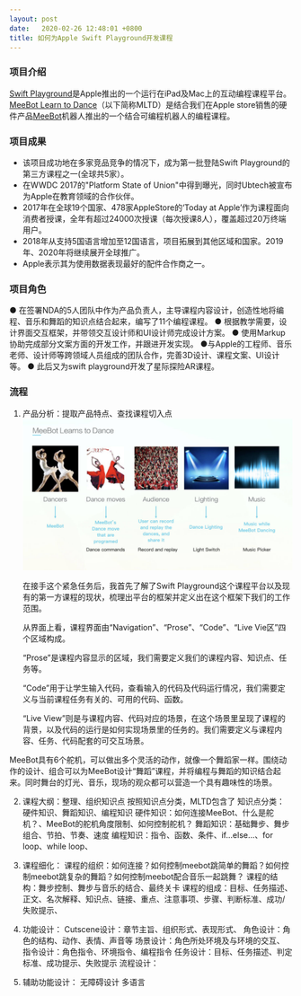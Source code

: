 ```yaml
---
layout: post
date:   2020-02-26 12:48:01 +0800
title: 如何为Apple Swift Playground开发课程
---
```


### 项目介绍
[Swift Playground](https://www.apple.com.cn/swift/playgrounds/)是Apple推出的一个运行在iPad及Mac上的互动编程课程平台。[MeeBot Learn to Dance](https://www.apple.com.cn/today/event/coding-skills-robots-swift-playground/)（以下简称MLTD）是结合我们在Apple store销售的硬件产品[MeeBot]()机器人推出的一个结合可编程机器人的编程课程。 

### 项目成果
- 该项目成功地在多家竞品竞争的情况下，成为第一批登陆Swift Playground的第三方课程之一(全球共5家）。
-  在WWDC 2017的"Platform State of Union"中得到曝光，同时Ubtech被宣布为Apple在教育领域的合作伙伴。
- 2017年在全球19个国家、478家AppleStore的‘Today at Apple’作为课程面向消费者授课，全年有超过24000次授课（每次授课8人），覆盖超过20万终端用户。
- 2018年从支持5国语言增加至12国语言，项目拓展到其他区域和国家。2019年、2020年将继续展开全球推广。
- Apple表示其为使用数据表现最好的配件合作商之一。

### 项目角色

● 在签署NDA的5人团队中作为产品负责人，主导课程内容设计，创造性地将编程、音乐和舞蹈的知识点结合起来，编写了11个编程课程。
● 根据教学需要，设计界面交互框架，并带领交互设计师和UI设计师完成设计方案。
● 使用Markup协助完成部分文案方面的开发工作，并跟进开发实现。
●与Apple的工程师、音乐老师、设计师等跨领域人员组成的团队合作，完善3D设计、课程文案、UI设计等。
● 此后又为swift playground开发了星际探险AR课程。


### 流程
1. 产品分析：提取产品特点、查找课程切入点
![MeeBot课程概念](/assets/playground/Concept.jpeg)

    在接手这个紧急任务后，我首先了解了Swift Playground这个课程平台以及现有的第一方课程的现状，梳理出平台的框架并定义出在这个框架下我们的工作范围。
    
    从界面上看，课程界面由“Navigation”、“Prose”、“Code”、“Live Vie区”四个区域构成。
    
    “Prose”是课程内容显示的区域，我们需要定义我们的课程内容、知识点、任务等。
    
    “Code”用于让学生输入代码，查看输入的代码及代码运行情况，我们需要定义与当前课程任务有关的、可用的代码、函数。

    “Live View”则是与课程内容、代码对应的场景，在这个场景里呈现了课程的背景，以及代码的运行是如何实现场景里的任务的。我们需要定义与课程内容、任务、代码配套的可交互场景。

MeeBot具有6个舵机，可以做出多个灵活的动作，就像一个舞蹈家一样。围绕动作的设计、组合可以为MeeBot设计“舞蹈”课程，并将编程与舞蹈的知识结合起来。同时舞台的灯光、音乐，现场的观众都可以营造一个具有趣味性的场景。

2. 课程大纲：整理、组织知识点
按照知识点分类，MLTD包含了
知识点分类：硬件知识、舞蹈知识、编程知识
硬件知识：如何连接MeeBot、什么是舵机？、MeeBot的舵机角度限制、如何控制舵机？
舞蹈知识：基础舞步、舞步组合、节拍、节奏、速度
编程知识：指令、函数、条件、if...else...、for loop、while loop、
3. 课程细化：
课程的组织：如何连接？如何控制meebot跳简单的舞蹈？如何控制meebot跳复杂的舞蹈？如何控制meebot配合音乐一起跳舞？
课程的结构：舞步控制、舞步与音乐的结合、最终关卡
课程的组成：目标、任务描述、正文、名次解释、知识点、链接、重点、注意事项、步骤、判断标准、成功/失败提示、
4. 功能设计：
Cutscene设计：章节主旨、组织形式、表现形式、
角色设计：角色的结构、动作、表情、声音等
场景设计：角色所处环境及与环境的交互、
指令设计：角色指令、环境指令、编程指令
任务设计：目标、任务描述、判定标准、成功提示、失败提示
流程设计：

5. 辅助功能设计：
无障碍设计
多语言

